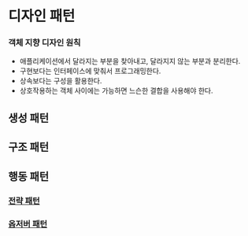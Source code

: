# 디자인 패턴

### 객체 지향 디자인 원칙

- 애플리케이션에서 달라지는 부분을 찾아내고, 달라지지 않는 부분과 분리한다.
- 구현보다는 인터페이스에 맞춰서 프로그래밍한다.
- 상속보다는 구성을 활용한다.
- 상호작용하는 객체 사이에는 가능하면 느슨한 결합을 사용해야 한다.

## 생성 패턴

### []()
### []()
### []()
### []()
### []()
### []()
### []()

## 구조 패턴

### []()
### []()
### []()
### []()
### []()
### []()
### []()

## 행동 패턴

### [전략 패턴](https://github.com/genesis12345678/TIL/blob/main/Java/java8/designpattern/behavioral/strategy/Strategy.md)
### [옵저버 패턴]()
### []()
### []()
### []()
### []()
### []()
### []()